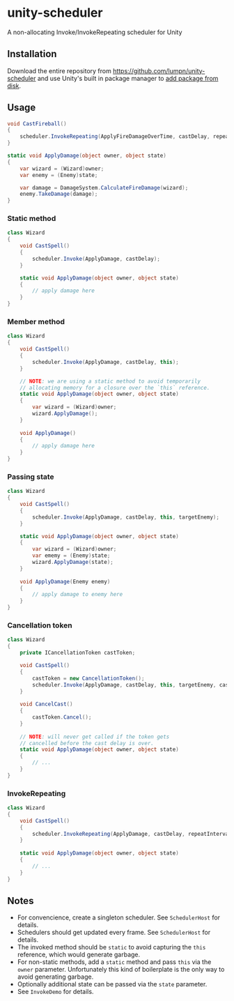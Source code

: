 # unity-scheduler
A non-allocating Invoke/InvokeRepeating scheduler for Unity

## Installation
Download the entire repository from https://github.com/lumpn/unity-scheduler and use Unity's built in package manager to [add package from disk](https://docs.unity3d.com/Manual/upm-ui-local.html).

## Usage
```csharp
void CastFireball()
{
    scheduler.InvokeRepeating(ApplyFireDamageOverTime, castDelay, repeatInterval, this, enemy);
}

static void ApplyDamage(object owner, object state)
{
    var wizard = (Wizard)owner;
    var enemy = (Enemy)state;

    var damage = DamageSystem.CalculateFireDamage(wizard);
    enemy.TakeDamage(damage);
}
```

### Static method
```csharp
class Wizard
{
    void CastSpell()
    {
        scheduler.Invoke(ApplyDamage, castDelay);
    }

    static void ApplyDamage(object owner, object state)
    {
        // apply damage here
    }
}
```

### Member method
```csharp
class Wizard
{
    void CastSpell()
    {
        scheduler.Invoke(ApplyDamage, castDelay, this);
    }

    // NOTE: we are using a static method to avoid temporarily
    // allocating memory for a closure over the `this` reference.
    static void ApplyDamage(object owner, object state)
    {
        var wizard = (Wizard)owner;
        wizard.ApplyDamage();
    }
    
    void ApplyDamage()
    {
        // apply damage here
    }
}
```

### Passing state
```csharp
class Wizard
{
    void CastSpell()
    {
        scheduler.Invoke(ApplyDamage, castDelay, this, targetEnemy);
    }

    static void ApplyDamage(object owner, object state)
    {
        var wizard = (Wizard)owner;
        var ememy = (Enemy)state;
        wizard.ApplyDamage(state);
    }
    
    void ApplyDamage(Enemy enemy)
    {
        // apply damage to enemy here
    }
}
```

### Cancellation token
```csharp
class Wizard
{
    private ICancellationToken castToken;

    void CastSpell()
    {
        castToken = new CancellationToken();
        scheduler.Invoke(ApplyDamage, castDelay, this, targetEnemy, castToken);
    }
    
    void CancelCast()
    {
        castToken.Cancel();
    }
    
    // NOTE: will never get called if the token gets
    // cancelled before the cast delay is over.
    static void ApplyDamage(object owner, object state)
    {
        // ...
    }
}
```

### InvokeRepeating
```csharp
class Wizard
{
    void CastSpell()
    {
        scheduler.InvokeRepeating(ApplyDamage, castDelay, repeatInterval, this, targetEnemy);
    }
    
    static void ApplyDamage(object owner, object state)
    {
        // ...
    }
}
```

## Notes
* For convencience, create a singleton scheduler. See `SchedulerHost` for details.
* Schedulers should get updated every frame. See `SchedulerHost` for details.
* The invoked method should be `static` to avoid capturing the `this` reference, which would generate garbage.
* For non-static methods, add a `static` method and pass `this` via the `owner` parameter.
  Unfortunately this kind of boilerplate is the only way to avoid generating garbage.
* Optionally additional state can be passed via the `state` parameter.
* See `InvokeDemo` for details.
